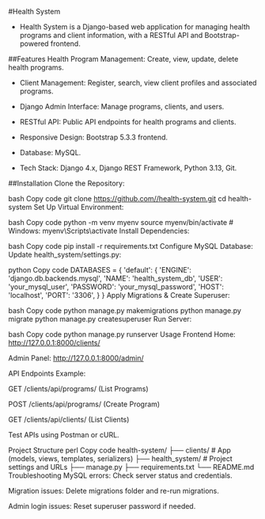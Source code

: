#Health System
- Health System is a Django-based web application for managing health programs and client information, with a RESTful API and Bootstrap-powered frontend.

##Features
Health Program Management: Create, view, update, delete health programs.

- Client Management: Register, search, view client profiles and associated programs.

- Django Admin Interface: Manage programs, clients, and users.

- RESTful API: Public API endpoints for health programs and clients.

- Responsive Design: Bootstrap 5.3.3 frontend.

- Database: MySQL.

- Tech Stack: Django 4.x, Django REST Framework, Python 3.13, Git.

##Installation
Clone the Repository:

bash
Copy code
git clone https://github.com//health-system.git
cd health-system
Set Up Virtual Environment:

bash
Copy code
python -m venv myenv
source myenv/bin/activate  # Windows: myenv\Scripts\activate
Install Dependencies:

bash
Copy code
pip install -r requirements.txt
Configure MySQL Database:
Update health_system/settings.py:

python
Copy code
DATABASES = {
    'default': {
        'ENGINE': 'django.db.backends.mysql',
        'NAME': 'health_system_db',
        'USER': 'your_mysql_user',
        'PASSWORD': 'your_mysql_password',
        'HOST': 'localhost',
        'PORT': '3306',
    }
}
Apply Migrations & Create Superuser:

bash
Copy code
python manage.py makemigrations
python manage.py migrate
python manage.py createsuperuser
Run Server:

bash
Copy code
python manage.py runserver
Usage
Frontend Home: http://127.0.0.1:8000/clients/

Admin Panel: http://127.0.0.1:8000/admin/

API Endpoints Example:

GET /clients/api/programs/ (List Programs)

POST /clients/api/programs/ (Create Program)

GET /clients/api/clients/ (List Clients)

Test APIs using Postman or cURL.

Project Structure
perl
Copy code
health-system/
├── clients/            # App (models, views, templates, serializers)
├── health_system/      # Project settings and URLs
├── manage.py
├── requirements.txt
└── README.md
Troubleshooting
MySQL errors: Check server status and credentials.

Migration issues: Delete migrations folder and re-run migrations.

Admin login issues: Reset superuser password if needed.